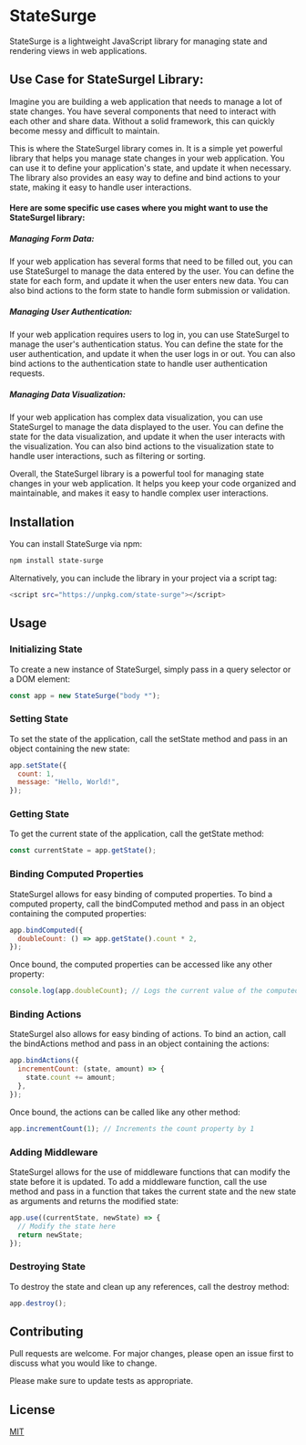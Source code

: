 # StateSurge

StateSurge is a lightweight JavaScript library for managing state and rendering views in web applications.

## Use Case for StateSurgel Library:

Imagine you are building a web application that needs to manage a lot of state changes. You have several components that need to interact with each other and share data. Without a solid framework, this can quickly become messy and difficult to maintain.

This is where the StateSurgel library comes in. It is a simple yet powerful library that helps you manage state changes in your web application. You can use it to define your application's state, and update it when necessary. The library also provides an easy way to define and bind actions to your state, making it easy to handle user interactions.

#### Here are some specific use cases where you might want to use the StateSurgel library:

##### Managing Form Data:

If your web application has several forms that need to be filled out, you can use StateSurgel to manage the data entered by the user. You can define the state for each form, and update it when the user enters new data. You can also bind actions to the form state to handle form submission or validation.

##### Managing User Authentication:

If your web application requires users to log in, you can use StateSurgel to manage the user's authentication status. You can define the state for the user authentication, and update it when the user logs in or out. You can also bind actions to the authentication state to handle user authentication requests.

##### Managing Data Visualization:

If your web application has complex data visualization, you can use StateSurgel to manage the data displayed to the user. You can define the state for the data visualization, and update it when the user interacts with the visualization. You can also bind actions to the visualization state to handle user interactions, such as filtering or sorting.

Overall, the StateSurgel library is a powerful tool for managing state changes in your web application. It helps you keep your code organized and maintainable, and makes it easy to handle complex user interactions.

## Installation

You can install StateSurge via npm:

```bash
npm install state-surge
```

Alternatively, you can include the library in your project via a script tag:

```bash
<script src="https://unpkg.com/state-surge"></script>
```

## Usage

### Initializing State

To create a new instance of StateSurgel, simply pass in a query selector or a DOM element:

```javascript
const app = new StateSurge("body *");
```

### Setting State

To set the state of the application, call the setState method and pass in an object containing the new state:

```javascript
app.setState({
  count: 1,
  message: "Hello, World!",
});
```

### Getting State

To get the current state of the application, call the getState method:

```javascript
const currentState = app.getState();
```

### Binding Computed Properties

StateSurgel allows for easy binding of computed properties. To bind a computed property, call the bindComputed method and pass in an object containing the computed properties:

```javascript
app.bindComputed({
  doubleCount: () => app.getState().count * 2,
});
```

Once bound, the computed properties can be accessed like any other property:

```javascript
console.log(app.doubleCount); // Logs the current value of the computed property
```

### Binding Actions

StateSurgel also allows for easy binding of actions. To bind an action, call the bindActions method and pass in an object containing the actions:

```javascript
app.bindActions({
  incrementCount: (state, amount) => {
    state.count += amount;
  },
});
```

Once bound, the actions can be called like any other method:

```javascript
app.incrementCount(1); // Increments the count property by 1
```

### Adding Middleware

StateSurgel allows for the use of middleware functions that can modify the state before it is updated. To add a middleware function, call the use method and pass in a function that takes the current state and the new state as arguments and returns the modified state:

```javascript
app.use((currentState, newState) => {
  // Modify the state here
  return newState;
});
```

### Destroying State

To destroy the state and clean up any references, call the destroy method:

```javascript
app.destroy();
```

## Contributing

Pull requests are welcome. For major changes, please open an issue first
to discuss what you would like to change.

Please make sure to update tests as appropriate.

## License

[MIT](https://choosealicense.com/licenses/mit/)
